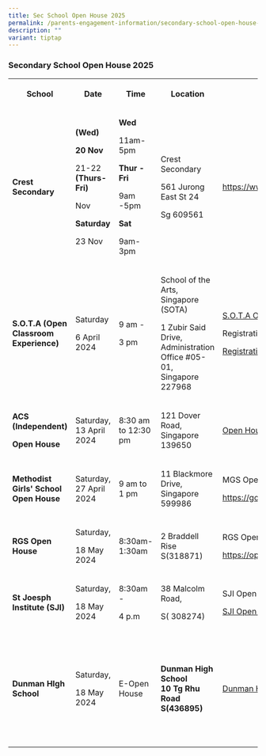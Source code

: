 ```yaml
---
title: Sec School Open House 2025
permalink: /parents-engagement-information/secondary-school-open-house-2025/
description: ""
variant: tiptap
---
```

<h3>Secondary School Open House 2025</h3>
<p></p>
<table style="minWidth: 150px">
<colgroup>
<col>
<col>
<col>
<col>
<col>
<col>
</colgroup>
<tbody>
<tr>
<th rowspan="1" colspan="1">
<p><strong>School</strong>
</p>
</th>
<th rowspan="1" colspan="1">
<p><strong>Date</strong>
</p>
</th>
<th rowspan="1" colspan="1">
<p><strong>Time</strong>
</p>
</th>
<th rowspan="1" colspan="1">
<p><strong>Location</strong>
</p>
</th>
<th rowspan="1" colspan="1">
<p><strong>Website</strong>
</p>
</th>
<th rowspan="1" colspan="1">
<p></p>
</th>
</tr>
<tr>
<td rowspan="1" colspan="1">
<p><strong>Crest Secondary</strong>
</p>
</td>
<td rowspan="1" colspan="1">
<p><strong>(Wed)</strong>
</p>
<p><strong>20 Nov</strong>
</p>
<p>21-22 <strong>(Thurs- Fri)</strong>
</p>
<p>Nov</p>
<p><strong>Saturday</strong>
</p>
<p>23 Nov</p>
</td>
<td rowspan="1" colspan="1">
<p><strong>Wed</strong>
</p>
<p>11am-5pm</p>
<p><strong>Thur -Fri</strong>
</p>
<p>9am -5pm</p>
<p><strong>Sat</strong>
</p>
<p>9am-3pm</p>
</td>
<td rowspan="1" colspan="1">
<p>Crest Secondary</p>
<p>561 Jurong East St 24</p>
<p>Sg 609561</p>
</td>
<td rowspan="1" colspan="1">
<p><a href="https://www.crestsec.edu.sg/" rel="noopener noreferrer nofollow" target="_blank">https://www.crestsec.edu.sg/</a>
</p>
</td>
<td rowspan="1" colspan="1">
<p></p>
</td>
</tr>
<tr>
<td rowspan="1" colspan="1">
<p><strong>S.O.T.A (Open Classroom Experience)</strong>
</p>
</td>
<td rowspan="1" colspan="1">
<p>Saturday</p>
<p>6 April 2024</p>
</td>
<td rowspan="1" colspan="1">
<p>9 am -</p>
<p>3 pm</p>
</td>
<td rowspan="1" colspan="1">
<p>School of the Arts, Singapore (SOTA)
<br>
</p>
<p>1 Zubir Said Drive,
<br>Administration Office #05-01,
<br>Singapore 227968</p>
</td>
<td rowspan="1" colspan="1">
<p><a href="https://www.sotaoh.sg/2024/" rel="noopener noreferrer nofollow" target="_blank">S.O.T.A Open House Link</a>
</p>
<p></p>
<p>Registration:</p>
<p><a href="https://forms.gle/oU2FfexF1MHs6dLW6" rel="noopener noreferrer nofollow" target="_blank">Registration Form</a>
</p>
</td>
<td rowspan="1" colspan="1">
<p></p>
</td>
</tr>
<tr>
<td rowspan="1" colspan="1">
<p><strong>ACS (Independent)</strong>
</p>
<p><strong>Open House</strong>
</p>
</td>
<td rowspan="1" colspan="1">
<p>Saturday, 13 April 2024</p>
</td>
<td rowspan="1" colspan="1">
<p>8:30 am to 12:30 pm</p>
</td>
<td rowspan="1" colspan="1">
<p>121 Dover Road, Singapore 139650</p>
</td>
<td rowspan="1" colspan="1">
<p><a href="https://www.acsindep.moe.edu.sg/events/openhouse/" rel="noopener noreferrer nofollow" target="_blank">Open House (moe.edu.sg)</a>
</p>
</td>
<td rowspan="1" colspan="1">
<p></p>
</td>
</tr>
<tr>
<td rowspan="1" colspan="1">
<p><strong>Methodist Girls' School Open House</strong>
</p>
</td>
<td rowspan="1" colspan="1">
<p>Saturday, 27 April 2024</p>
</td>
<td rowspan="1" colspan="1">
<p>9 am to 1 pm</p>
</td>
<td rowspan="1" colspan="1">
<p>11 Blackmore Drive, Singapore 599986</p>
</td>
<td rowspan="1" colspan="1">
<p>MGS Open House Portal</p>
<p><a href="https://go.gov.sg/mgoh24" rel="noopener noreferrer nofollow" target="_blank">https://go.gov.sg/mgoh24</a>
</p>
</td>
<td rowspan="1" colspan="1">
<p></p>
</td>
</tr>
<tr>
<td rowspan="1" colspan="1">
<p><strong>RGS Open House</strong>
</p>
</td>
<td rowspan="1" colspan="1">
<p>Saturday,</p>
<p>18 May 2024</p>
</td>
<td rowspan="1" colspan="1">
<p>8:30am- 1:30am</p>
</td>
<td rowspan="1" colspan="1">
<p>2 Braddell Rise S(318871)</p>
</td>
<td rowspan="1" colspan="1">
<p>RGS Open House</p>
<p><a href="https://openhouse.rgs.edu.sg/" rel="noopener noreferrer nofollow" target="_blank">https://openhouse.rgs.edu.sg/</a>
</p>
</td>
<td rowspan="1" colspan="1">
<p></p>
</td>
</tr>
<tr>
<td rowspan="1" colspan="1">
<p><strong>St Joesph Institute (SJI)</strong>
</p>
</td>
<td rowspan="1" colspan="1">
<p>Saturday,</p>
<p>18 May 2024</p>
</td>
<td rowspan="1" colspan="1">
<p>8:30am -</p>
<p>4 p.m</p>
</td>
<td rowspan="1" colspan="1">
<p>38 Malcolm Road,</p>
<p>S( 308274)</p>
</td>
<td rowspan="1" colspan="1">
<p>SJI Open House</p>
<p><a href="https://ibdp-openhouse.sji.edu.sg/" rel="noopener noreferrer nofollow" target="_blank">SJI Open House</a>
</p>
</td>
<td rowspan="1" colspan="1">
<p></p>
</td>
</tr>
<tr>
<td rowspan="1" colspan="1">
<p><strong>Dunman HIgh School</strong>
</p>
</td>
<td rowspan="1" colspan="1">
<p>Saturday,</p>
<p>18 May 2024</p>
</td>
<td rowspan="1" colspan="1">
<p>E-Open House</p>
</td>
<td rowspan="1" colspan="1">
<p><strong>Dunman High School<br>10 Tg Rhu Road S(436895)</strong>
</p>
</td>
<td rowspan="1" colspan="1">
<p><a href="https://www.dunmanhigh.moe.edu.sg/" rel="noopener noreferrer nofollow" target="_blank">Dunman High School Link</a>
</p>
</td>
<td rowspan="1" colspan="1">
<p>Please click on the link to access the</p>
<p>E-Open House</p>
</td>
</tr>
</tbody>
</table>
<p></p>